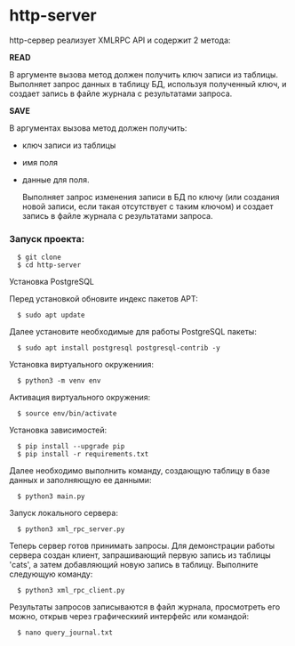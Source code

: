 # http-server

http-сервер реализует XMLRPC API и содержит 2 метода:

**READ**

  В аргументе вызова метод должен получить ключ записи из таблицы.
  Выполняет запрос данных в таблицу БД, используя полученный ключ, и
  создает запись в файле журнала с результатами запроса.
     
**SAVE**

В аргументах вызова метод должен получить:

* ключ записи из таблицы
* имя поля
* данные для поля.

  Выполняет запрос изменения записи в БД по ключу (или создания новой записи, если такая отсутствует с таким ключом)
  и создает запись в файле журнала с результатами запроса.

### Запуск проекта:

      $ git clone 
      $ cd http-server
      
Установка PostgreSQL

Перед установкой обновите индекс пакетов APT:

      $ sudo apt update
Далее установите необходимые для работы PostgreSQL пакеты:
      
      $ sudo apt install postgresql postgresql-contrib -y 
Установка виртуального окружениия:

      $ python3 -m venv env
Активация виртуального окружения:

      $ source env/bin/activate
Установка зависимостей:

      $ pip install --upgrade pip
      $ pip install -r requirements.txt
      
Далее необходимо выполнить команду, создающую таблицу в базе данных
и заполняющую ее данными:

      $ python3 main.py
      
Запуск локального сервера:

      $ python3 xml_rpc_server.py
     
Теперь сервер готов принимать запросы. Для демонстрации работы сервера
создан клиент, запрашивающий первую запись из таблицы 'cats', а затем добавляющий
новую запись в таблицу. Выполните следующую команду:

      $ python3 xml_rpc_client.py
      
Результаты запросов записываются в файл журнала, просмотреть его можно,
открыв через графическиий интерфейс или командой:

      $ nano query_journal.txt